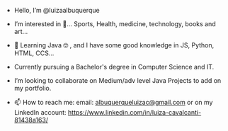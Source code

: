 - Hello, I’m @luizaalbuquerque

-  I’m interested in 👀... Sports, Health, medicine, technology, books and art...
- 🌱 Learning Java 🤓 , and I have some good knowledge in JS, Python, HTML, CCS...  
- Currently pursuing a Bachelor's degree in Computer Science and IT. 
- I’m looking to collaborate on Medium/adv level Java Projects to add on my portfolio.
- 📫 How to reach me: email: albuquerqueluizac@gmail.com or on my LinkedIn account: https://www.linkedin.com/in/luiza-cavalcanti-81438a163/ 


